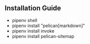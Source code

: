 ## Installation Guide

- pipenv shell
- pipenv install "pelican[markdown]"
- pipenv install invoke
- pipenv install pelican-sitemap

